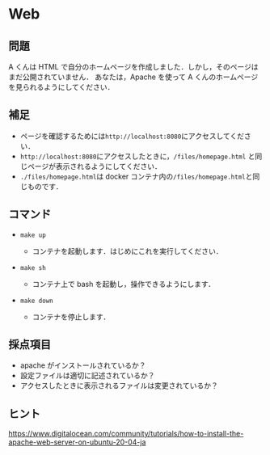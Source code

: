 # Web

## 問題

A くんは HTML で自分のホームページを作成しました．しかし，そのページはまだ公開されていません．
あなたは，Apache を使って A くんのホームページを見られるようにしてください．

## 補足

- ページを確認するためには`http://localhost:8080`にアクセスしてください．
- `http://localhost:8080`にアクセスしたときに，`/files/homepage.html` と同じページが表示されるようにしてください．
- `./files/homepage.html`は docker コンテナ内の`/files/homepage.html`と同じものです．

## コマンド

- `make up`

  - コンテナを起動します．はじめにこれを実行してください．

- `make sh`
  - コンテナ上で bash を起動し，操作できるようにします．

- `make down`
  - コンテナを停止します．

## 採点項目

- apache がインストールされているか？
- 設定ファイルは適切に記述されているか？
- アクセスしたときに表示されるファイルは変更されているか？

## ヒント
https://www.digitalocean.com/community/tutorials/how-to-install-the-apache-web-server-on-ubuntu-20-04-ja
